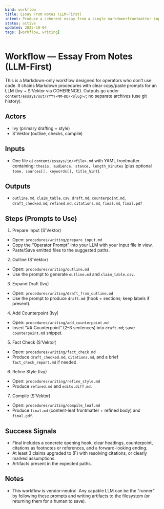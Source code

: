 ```yaml
---
kind: workflow
title: Essay From Notes (LLM-First)
intent: Produce a coherent essay from a single markdown+frontmatter input using only Markdown procedures and agent prompts
status: active
updated: 2025-10-04
tags: [workflow, writing]
---
```


# Workflow — Essay From Notes (LLM-First)

This is a Markdown-only workflow designed for operators who don’t use code. It chains Markdown procedures with clear copy/paste prompts for an LLM (Ivy + S'Vektor via COHERENCE). Outputs go under `content/essays/out/YYYY-MM-DD/<slug>/`; no separate archives (use git history).

## Actors
- Ivy (primary drafting + style)
- S'Vektor (outline, checks, compile)

## Inputs
- One file at `content/essays/in/<file>.md` with YAML frontmatter containing: `thesis, audience, stance, length_minutes` (plus optional `tone, sources[], keywords[], title_hint`).

## Outputs
- `outline.md`, `claim_table.csv`, `draft.md`, `counterpoint.md`, `draft_checked.md`, `refined.md`, `citations.md`, `final.md`, `final.pdf`

## Steps (Prompts to Use)

1) Prepare Input (S'Vektor)
- Open: `procedures/writing/prepare_input.md`
- Copy the “Operator Prompt” into your LLM with your input file in view.
- Paste/Save emitted files to the suggested paths.

2) Outline (S'Vektor)
- Open: `procedures/writing/outline.md`
- Use the prompt to generate `outline.md` and `claim_table.csv`.

3) Expand Draft (Ivy)
- Open: `procedures/writing/draft_from_outline.md`
- Use the prompt to produce `draft.md` (hook + sections; keep labels if present).

4) Add Counterpoint (Ivy)
- Open: `procedures/writing/add_counterpoint.md`
- Insert “## Counterpoint” (2–3 sentences) into `draft.md`; save `counterpoint.md` snippet.

5) Fact Check (S'Vektor)
- Open: `procedures/writing/fact_check.md`
- Produce `draft_checked.md`, `citations.md`, and a brief `fact_check_report.md` if needed.

6) Refine Style (Ivy)
- Open: `procedures/writing/refine_style.md`
- Produce `refined.md` and `edits.diff.md`.

7) Compile (S'Vektor)
- Open: `procedures/writing/compile_leaf.md`
- Produce `final.md` (content-leaf frontmatter + refined body) and `final.pdf`.

## Success Signals
- Final includes a concrete opening hook, clear headings, counterpoint, citations as footnotes or references, and a forward-looking ending.
- At least 3 claims upgraded to (F) with resolving citations, or clearly marked assumptions.
- Artifacts present in the expected paths.

## Notes
- This workflow is vendor-neutral. Any capable LLM can be the “runner” by following these prompts and writing artifacts to the filesystem (or returning them for a human to save).
